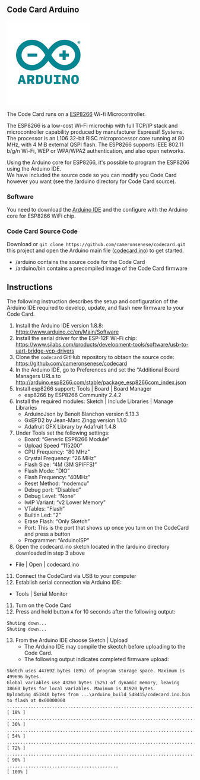 ## Code Card Arduino
![](images/arduino.png)

The Code Card runs on a [ESP8266](https://en.wikipedia.org/wiki/ESP8266) Wi-fi Microcontroller.  

The ESP8266 is a low-cost Wi-Fi microchip with full TCP/IP stack and microcontroller capability produced by manufacturer Espressif Systems. The processor is an L106 32-bit RISC microprocessor core running at 80 MHz, with 4 MiB external QSPI flash. The ESP8266 supports IEEE 802.11 b/g/n Wi-Fi, WEP or WPA/WPA2 authentication, and also open networks.  

Using the Arduino core for ESP8266, it's possible to program the ESP8266 using the Arduino IDE.  
We have included the source code so you can modify you Code Card however you want (see the /arduino directory for Code Card source).  

### Software
You need to download the [Arduino IDE](https://www.arduino.cc/en/Main/Software) and the configure with the Arduino core for ESP8266 WiFi chip.

### Code Card Source Code
Download or `git clone https://github.com/cameronsenese/codecard.git` this project and open the Arduino main file ([codecard.ino](https://github.com/noelportugal/codecard/blob/master/arduino/codecard/codecard.ino)) to get started.

- /arduino contains the source code for the Code Card
- /arduino/bin contains a precompiled image of the Code Card firmware

## Instructions
The following instruction describes the setup and configuration of the Arduino IDE required to develop, update, and flash new firmware to your Code Card.  

1. Install the Arduino IDE version 1.8.8: https://www.arduino.cc/en/Main/Software
2. Install the serial driver for the ESP-12F Wi-Fi chip: https://www.silabs.com/products/development-tools/software/usb-to-uart-bridge-vcp-drivers
3. Clone the `codecard` GitHub repository to obtaon the source code: https://github.com/cameronsenese/codecard
5. In the Arduino IDE, go to Preferences and set the “Additional Board Managers URLs to http://arduino.esp8266.com/stable/package_esp8266com_index.json
6. Install esp8266 support: Tools | Board | Board Manager
   - esp8266 by ESP8266 Community 2.4.2
7. Install the required modules: Sketch | Include Libraries | Manage Libraries
   - ArduinoJson by Benoit Blanchon version 5.13.3
   - GxEPD2 by Jean-Marc Zingg version 1.1.0
   - Adafruit GFX Library by Adafruit 1.4.8
2. Under Tools set the following settings:
   - Board: “Generic ESP8266 Module”
   - Upload Speed “115200”
   - CPU Frequency: “80 MHz”
   - Crystal Frequency: “26 MHz”
   - Flash Size: “4M (3M SPIFFS)”
   - Flash Mode: “DIO”
   - Flash Frequency: “40MHz”
   - Reset Method: “nodemcu”
   - Debug port: “Disabled”
   - Debug Level: “None”
   - IwIP Variant: “v2 Lower Memory”
   - VTables: “Flash”
   - Builtin Led: “2”
   - Erase Flash: “Only Sketch”
   - Port: This is the port that shows up once you turn on the CodeCard and press a button
   - Programmer: “ArduinoISP”
3.  Open the codecard.ino sketch located in the /arduino directory downloaded in step 3 above
   - File | Open | codecard.ino
11. Connect the CodeCard via USB to your computer
12. Establish serial connection via Arduino IDE:
   - Tools | Serial Monitor
11. Turn on the Code Card
12. Press and hold button `A` for 10 seconds after the following output:
```
Shuting down...
Shuting down...
```
13. From the Arduino IDE choose Sketch | Upload
    - The Arduino IDE may compile the skectch before uploading to the Code Card.
    - The following output indicates completed firmware upload:
```
Sketch uses 447692 bytes (89%) of program storage space. Maximum is 499696 bytes.
Global variables use 43260 bytes (52%) of dynamic memory, leaving 38660 bytes for local variables. Maximum is 81920 bytes.
Uploading 451840 bytes from ...\arduino_build_548415/codecard.ino.bin to flash at 0x00000000
................................................................................ [ 18% ]
................................................................................ [ 36% ]
................................................................................ [ 54% ]
................................................................................ [ 72% ]
................................................................................ [ 90% ]
..........................................                                       [ 100% ]
```
